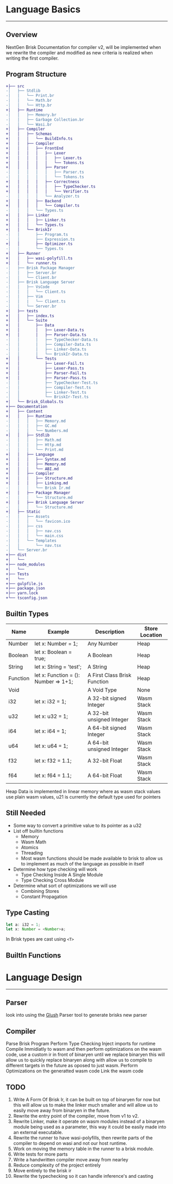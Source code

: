 # Language Basics
----------------------------------------------------------------
## Overview
NextGen Brisk Documentation for compiler v2, will be implemented when we rewrite the compiler and modified as new criteria is realized when writing the first compiler.

## Program Structure
```diff
+├── src
-│   ├── Stdlib
-│   │   └── Print.br
-│   │   └── Math.br
-│   │   └── Http.br
+│   ├── Runtime
-│   │   ├── Memory.br
-│   │   ├── Garbage Collection.br
-│   │   └── Wasi.br
+│   ├── Compiler
+│   │   ├── Schemas
+│   │   │   └── BuildInfo.ts
+│   │   ├── Compiler
+│   │   │   ├── FrontEnd
+│   │   │   │   ├── Lexer
+│   │   │   │   │   ├── Lexer.ts
+│   │   │   │   │   └── Tokens.ts
+│   │   │   │   ├── Parser
-│   │   │   │   │   ├── Parser.ts
-│   │   │   │   │   └── Tokens.ts
+│   │   │   │   ├── Correctness
+│   │   │   │   │   ├── TypeChecker.ts
+│   │   │   │   │   └── Verifier.ts
-│   │   │   │   └── Analyzer.ts
+│   │   │   ├── Backend
+│   │   │   │   └── Compiler.ts
-│   │   │   └── Types.ts
+│   │   ├── Linker
+│   │   │   ├── Linker.ts
+│   │   │   └── Types.ts
+│   │   └── BriskIr
-│   │       ├── Program.ts
-│   │       ├── Expression.ts
+│   │       ├── Optimizer.ts
-│   │       └── Types.ts
+│   ├── Runner
+│   │   ├── wasi-polyfill.ts
+│   │   └── runner.ts
-│   ├── Brisk Package Manager
-│   │   ├── Server.br
-│   │   └── Client.br
-│   ├── Brisk Language Server
-│   │   ├── VsCode
-│   │   │   └── Client.ts
-│   │   ├── Vim
-│   │   |   └── Client.ts
-│   │   └── Server.br
+│   ├── tests
+│   │   ├── index.ts
+│   │   └── Suite
+│   │       ├── Data
+│   │       │   ├── Lexer-Data.ts
+│   │       │   ├── Parser-Data.ts
-│   │       │   ├── TypeChecker-Data.ts
-│   │       │   ├── Compiler-Data.ts
-│   │       │   ├── Linker-Data.ts
-│   │       │   └── BriskIr-Data.ts
+│   │       └── Tests
+│   │           ├── Lexer-Fail.ts
+│   │           ├── Lexer-Pass.ts
+│   │           ├── Parser-Fail.ts
+│   │           ├── Parser-Pass.ts
-│   │           ├── TypeChecker-Test.ts
-│   │           ├── Compiler-Test.ts
-│   │           ├── Linker-Test.ts
-│   │           └── BriskIr-Test.ts
+│   └── Brisk_Globals.ts
+├── Documentation
+│   ├── Content
+│   │   ├── Runtime
-│   │   │   ├── Memory.md
-│   │   │   ├── GC.md
-│   │   │   └── Numbers.md
+│   │   ├── Stdlib
-│   │   │   ├── Math.md
-│   │   │   ├── Http.md
-│   │   │   └── Print.md
+│   │   ├── Language
+│   │   │   ├── Syntax.md
+│   │   │   ├── Memory.md
+│   │   │   └── ABI.md
+│   │   ├── Compiler
+│   │   │   ├── Structure.md
+│   │   │   ├── Linking.md
-│   │   │   └── Brisk Ir.md
+│   │   ├── Package Manager
-│   │   │   └── Structure.md
+│   │   ├── Brisk Language Server
-│   │   │   └── Structure.md
+│   ├── Static
-│   │   ├── Assets
-│   │   │   └── favicon.ico
-│   │   ├── css
-│   │   │   ├── nav.css
-│   │   │   └── main.css
-│   │   └── Templates
-│   │       └── nav.tsx
-│   └── Server.br
+├── dist
+│   └── 
+├── node_modules
+│   └── 
+├── Tests
+│   └── 
+├── gulpfile.js
+├── package.json
+├── yarn.lock
+└── tsconfig.json
```
## Builtin Types

| Name     | Example                              | Description                  | Store Location |
|----------|--------------------------------------|------------------------------|----------------|
| Number   | let x: Number = 1;                   | Any Number                   | Heap           |
| Boolean  | let x: Boolean = true;               | A Boolean                    | Heap           |
| String   | let x: String = 'test';              | A String                     | Heap           |
| Function | let x: Function = (): Number => 1+1; | A First Class Brisk Function | Heap           |
| Void     |                                      | A Void Type                  | None           |
| i32      | let x: i32 = 1;                      | A 32-bit signed Integer      | Wasm Stack     |
| u32      | let x: u32 = 1;                      | A 32-bit unsigned Integer    | Wasm Stack     |
| i64      | let x: i64 = 1;                      | A 64-bit signed Integer      | Wasm Stack     |
| u64      | let x: u64 = 1;                      | A 64-bit unsigned Integer    | Wasm Stack     |
| f32      | let x: f32 = 1.1;                    | A 32-bit Float               | Wasm Stack     |
| f64      | let x: f64 = 1.1;                    | A 64-bit Float               | Wasm Stack     |

Heap Data is implemented in linear memory where as wasm stack values use plain wasm values, u21 is currently the default type used for pointers

## Still Needed
+ Some way to convert a primitive value to its pointer as a u32
+ List off builtin functions
  + Memory
  + Wasm Math
  + Atomics
  + Threading
  + Most wasm functions should be made available to brisk to allow us to implement as much of the language as possible in itself
+ Determine how type checking will work
  + Type Checking Inside A Single Module
  + Type Checking Cross Module
+ Determine what sort of optimizations we will use
  + Combining Stores
  + Constant Propagation
## Type Casting

```ts
let a: i32 = 1;
let x: Number = <Number>a;
```
In Brisk types are cast using `<T>`

## BuiltIn Functions

# Language Design
-----------------------
## Parser
look into using the [Glush](https://github.com/judofyr/glush) Parser tool to generate brisks new parser
## Compiler
Parse Brisk Program
Perform Type Checking
Inject imports for runtime
Compile Immidiatly to wasm and then perform optimizations on the wasm code, use a custom ir in front of binaryen until we replace binaryen this will allow us to quickly replace binaryen along with allow us to compile to different targets in the future as oposed to just wasm.
Perform Optimizations on the generatted wasm code
Link the wasm code

## TODO
1) Write A Form Of Brisk Ir, it can be built on top of binaryen for now but this will allow us to make the linker much smaller and will allow us to easily move away from binaryen in the future.
2) Rewrite the entry point of the compiler, move from v1 to v2.
3) Rewrite Linker, make it operate on wasm modules instead of a binaryen module being used as a parameter, this way it could be easily made into an external executable.
4) Rewrite the runner to have wasi-polyfills, then rewrite parts of the compiler to depend on wasi and not our host runtime.
5) Work on moving the memory table in the runner to a brisk module.
6) Write tests for more parts
7) Write a handwritten compiler move away from nearley
8) Reduce complexity of the project entirely
9) Move entirely to the brisk ir
10) Rewrite the typechecking so it can handle inference's and casting
